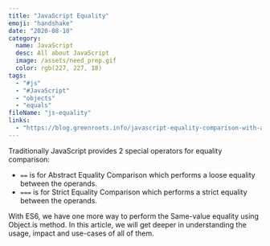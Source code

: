 ```yaml
---
title: "JavaScript Equality"
emoji: "handshake"
date: "2020-08-10"
category:
  name: JavaScript
  desc: All about JavaScript
  image: /assets/need_prep.gif
  color: rgb(227, 227, 18)
tags:
  - "#js"
  - "#JavaScript"
  - "objects"
  - "equals"
fileName: "js-equality"
links: 
  - "https://blog.greenroots.info/javascript-equality-comparison-with-and-objectis-ckdpt2ryk01vel9s186ft8cwl"
---
```

Traditionally JavaScript provides 2 special operators for equality comparison:
- `==` is for Abstract Equality Comparison which performs a loose equality between the operands.
- `===` is for Strict Equality Comparison which performs a strict equality between the operands.

With ES6, we have one more way to perform the Same-value equality using Object.is method. In this article, we will get deeper in understanding the usage, impact and use-cases of all of them.